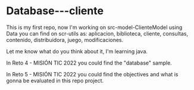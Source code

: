 # Database---cliente
This is my first repo, now I'm working on src-model-ClienteModel using Data you can find on scr-utils as: aplicacion, biblioteca, cliente, consultas, contenido, distribuidora, juego, modificaciones.

Let me know what do you think about it, I'm learning java.

In Reto 4 - MISIÓN TIC 2022 you could find the "database" sample.

In Reto 5 - MISIÓN TIC 2022 you could find the objectives and what is gonna be evaluated in this repo project.
